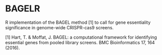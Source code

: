 # BAGELR
R implementation of the BAGEL method [1] to call for gene essentiality significance in genome-wide CRISPR-cas9 screens.

[1] Hart, T. & Moffat, J. BAGEL: a computational framework for identifying essential genes from pooled library screens. BMC Bioinformatics 17, 164 (2016).
